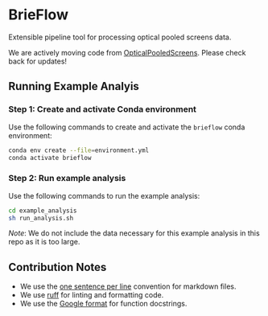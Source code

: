 # BrieFlow

Extensible pipeline tool for processing optical pooled screens data.

We are actively moving code from [OpticalPooledScreens](https://github.com/cheeseman-lab/OpticalPooledScreens).
Please check back for updates! 


## Running Example Analyis

### Step 1: Create and activate Conda environment

Use the following commands to create and activate the `brieflow` conda environment:

```sh
conda env create --file=environment.yml
conda activate brieflow
```

### Step 2: Run example analysis

Use the following commands to run the example analysis:

```sh
cd example_analysis
sh run_analysis.sh
```

*Note*: We do not include the data necessary for this example analysis in this repo as it is too large.


## Contribution Notes

- We use the [one sentence per line](https://nick.groenen.me/notes/one-sentence-per-line/) convention for markdown files.
- We use [ruff](https://github.com/astral-sh/ruff) for linting and formatting code.
- We use the [Google format](format) for function docstrings.
